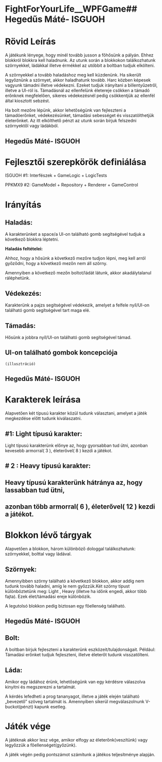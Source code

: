 # FightForYourLife__WPFGame## Hegedűs Máté- ISGUOH

# Rövid Leírás

A játékunk lényege, hogy minél tovább jusson a főhősünk a
pályán. Ehhez blokkról blokkra kell haladnunk. Az utunk során a
blokkokon találkozhatunk szörnyekkel, ládákkal illetve érmékkel az
utóbbit a boltban tudjuk elkölteni.

A szörnyekkel a tovább haladáshoz meg kell küzdenünk. Ha sikerült
legyőznünk a szörnyet, akkor haladhatunk tovább. Harc közben
képesek vagyunk támadni illetve védekezni. Ezeket tudjuk
irányítani a billentyűzetről, illetve a UI-ról is. Támadásnál az
ellenfelünk életereje csökken a támadó erőnknek megfelelően,
sikeres védekezésnél pedig csökkentjük az ellenfél által kiosztott
sebzést.

Ha bolt mezőre lépünk, akkor lehetőségünk van fejleszteni a
támadóerőnket, védekezésünket, támadási sebességet és
visszatölthetjük életerőnket. Az itt elkölthető pénzt az utunk során
bírjuk felszedni szörnyektől vagy ládákból.


## Hegedűs Máté- ISGUOH

# Fejlesztői szerepkörök definiálása

ISGUOH #1: Interfészek + GameLogic + LogicTests

PPKMX9 #2: GameModel + Repository + Renderer + GameControl

# Irányítás

## Haladás:

A karakterünket a space/a UI-on található gomb segítségével
tudjuk a következő blokkra léptetni.

**Haladás feltételei:**

Ahhoz, hogy a hősünk a következő mezőre tudjon lépni, meg kell
arról győződni, hogy a következő mezőn nem áll szörny.

Amennyiben a következő mezőn boltot/ládát látunk, akkor
akadálytalanul ráléphetünk.

## Védekezés:

Karakterünk a pajzs segítségével védekezik, amelyet a felfele
nyíl/UI-on található gomb segítségével tart maga elé.

## Támadás:

Hősünk a jobbra nyíl/UI-on található gomb segítségével támad.

## UI-on található gombok koncepciója

```
(illusztráció)
```

## Hegedűs Máté- ISGUOH

# Karakterek leírása

Alapvetően két típusú karakter közül tudunk választani, amelyet a
játék megkezdése előtt tudunk kiválaszatni.

## #1: Light típusú karakter:

Light típusú karakterünk előnye az, hogy gyorsabban tud ütni,
azonban kevesebb armorral( 3 ), életerővel( 8 ) kezdi a játékot.

## # 2 : Heavy típusú karakter:

## Heavy típusú karakterünk hátránya az, hogy lassabban tud ütni,

## azonban több armorral( 6 ), életerővel( 12 ) kezdi a játékot.

# Blokkon lévő tárgyak

Alapvetően a blokkon, három különböző dologgal találkozhatunk:
szörnyekkel, bolttal vagy ládával.

## Szörnyek:

Amennyibben szörny található a következő blokkon, akkor addig
nem tudunk tovább haladni, amíg le nem győzzük.Két szörny típust
különböztetünk meg: Light , Heavy (illetve ha időnk engedi, akkor
több fajta). Ezek élet/támadási ereje különbözik.

A legutolsó blokkon pedig biztosan egy főellenség található.


## Hegedűs Máté- ISGUOH

## Bolt:

A boltban bírjuk fejleszteni a karakterünk eszközeit/tulajdonságait.
Például: Támadási erőnket tudjuk fejleszteni, illetve életerőt tudunk
visszatölteni.

## Láda:

Amikor egy ládához érünk, lehetőségünk van egy kérdésre
válaszolva kinyitni és megszerezni a tartalmát.

A kérdés lefedheti a prog tananyagot, illetve a játék elején
található „bevezető” szöveg tartalmát is. Amennyiben sikerül
megválaszolnunk V-buckot(pénzt) kapunk esetleg.

# Játék vége

A játéknak akkor lesz vége, amikor elfogy az életerőnk(veszítünk)
vagy legyőzzük a főellenséget(győzünk).

A játék végén pedig pontszámot számítunk a játékos teljesítménye
alapján.


